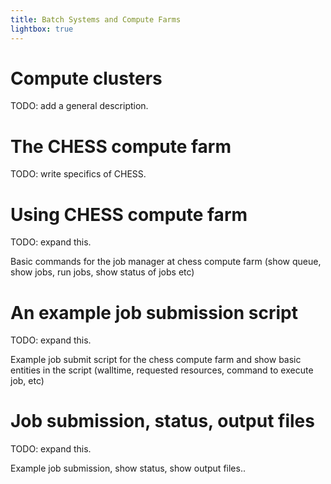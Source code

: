 ```yaml
---
title: Batch Systems and Compute Farms
lightbox: true
---
```


# Compute clusters

TODO: add a general description.

# The CHESS compute farm

TODO: write specifics of CHESS.

# Using CHESS compute farm

TODO: expand this.

Basic commands for the job manager at chess compute farm (show queue,
show jobs, run jobs, show status of jobs etc)

# An example job submission script

TODO: expand this.

Example job submit script for the chess compute farm and show basic
entities in the script (walltime, requested resources, command to
execute job, etc)

# Job submission, status, output files

TODO: expand this.

Example job submission, show status, show output files..
